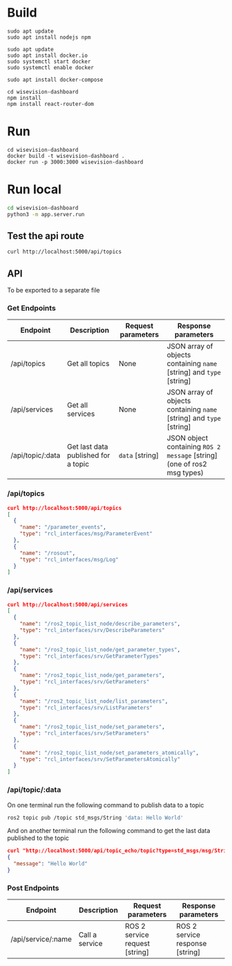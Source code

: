 # Build

```
sudo apt update
sudo apt install nodejs npm

sudo apt update
sudo apt install docker.io
sudo systemctl start docker
sudo systemctl enable docker

sudo apt install docker-compose

cd wisevision-dashboard
npm install
npm install react-router-dom
```

# Run

```
cd wisevision-dashboard
docker build -t wisevision-dashboard .
docker run -p 3000:3000 wisevision-dashboard
```

# Run local

```bash 
cd wisevision-dashboard
python3 -m app.server.run
```

## Test the api route

```bash
curl http://localhost:5000/api/topics
```


## API 

To be exported to a separate file


### Get Endpoints

| Endpoint         | Description                         | Request parameters | Response parameters                                                     |
| ---------------- | ----------------------------------- | ------------------ | ----------------------------------------------------------------------- |
| /api/topics      | Get all topics                      | None               | JSON array of objects containing `name` [string] and `type` [string]    |
| /api/services    | Get all services                    | None               | JSON array of objects containing `name` [string] and `type` [string]    |
| /api/topic/:data | Get last data published for a topic | `data` [string]    | JSON object containing `ROS 2 message` [string] (one of ros2 msg types) |




### /api/topics 

```json
curl http://localhost:5000/api/topics
[
  {
    "name": "/parameter_events",
    "type": "rcl_interfaces/msg/ParameterEvent"
  },
  {
    "name": "/rosout",
    "type": "rcl_interfaces/msg/Log"
  }
]

```

### /api/services

```json
curl http://localhost:5000/api/services
[
  {
    "name": "/ros2_topic_list_node/describe_parameters",
    "type": "rcl_interfaces/srv/DescribeParameters"
  },
  {
    "name": "/ros2_topic_list_node/get_parameter_types",
    "type": "rcl_interfaces/srv/GetParameterTypes"
  },
  {
    "name": "/ros2_topic_list_node/get_parameters",
    "type": "rcl_interfaces/srv/GetParameters"
  },
  {
    "name": "/ros2_topic_list_node/list_parameters",
    "type": "rcl_interfaces/srv/ListParameters"
  },
  {
    "name": "/ros2_topic_list_node/set_parameters",
    "type": "rcl_interfaces/srv/SetParameters"
  },
  {
    "name": "/ros2_topic_list_node/set_parameters_atomically",
    "type": "rcl_interfaces/srv/SetParametersAtomically"
  }
]

```

### /api/topic/:data

On one terminal run the following command to publish data to a topic

```bash
ros2 topic pub /topic std_msgs/String 'data: Hello World'
```

And on another terminal run the following command to get the last data published to the topic

```json
curl "http://localhost:5000/api/topic_echo/topic?type=std_msgs/msg/String"
{
  "message": "Hello World"
}
```


### Post Endpoints

| Endpoint           | Description    | Request parameters             | Response parameters             |
| ------------------ | -------------- | ------------------------------ | ------------------------------- |
| /api/service/:name | Call a service | ROS 2 service request [string] | ROS 2 service response [string] |